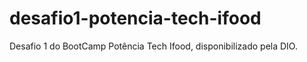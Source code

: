 # desafio1-potencia-tech-ifood
Desafio 1 do BootCamp Potência Tech Ifood, disponibilizado pela DIO. 
